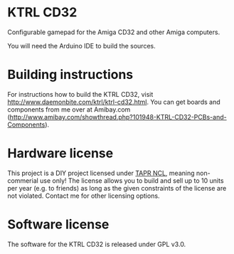 # KTRL CD32
Configurable gamepad for the Amiga CD32 and other Amiga computers.

You will need the Arduino IDE to build the sources.

# Building instructions
For instructions how to build the KTRL CD32, visit http://www.daemonbite.com/ktrl/ktrl-cd32.html. You can get boards and components from me over at Amibay.com (http://www.amibay.com/showthread.php?101948-KTRL-CD32-PCBs-and-Components).

# Hardware license
This project is a DIY project licensed under [TAPR NCL](https://www.tapr.org/TAPR_Noncommercial_Hardware_License_v1.0.pdf), meaning non-commerial use only! The license allows you to build and sell up to 10 units per year (e.g. to friends) as long as the given constraints of the license are not violated. Contact me for other licensing options.

# Software license
The software for the KTRL CD32 is released under GPL v3.0. 
